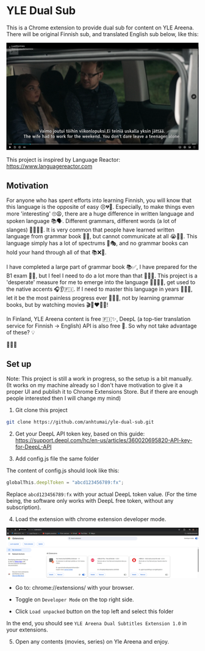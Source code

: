 # YLE Dual Sub

This is a Chrome extension to provide dual sub for content on YLE Areena.
There will be original Finnish sub, and translated English sub below, like this:

![Extension Demo](/assets/extension_demo.png)

This project is inspired by Language Reactor: https://www.languagereactor.com

## Motivation

For anyone who has spent efforts into learning Finnish, you will know that this language is the opposite of easy 😣💔😤.
Especially, to make things even more 'interesting' 🙄😩, there are a huge difference in written language and
spoken language 📚🗣️. Different grammars, different words (a lot of slanges) 🤯😵‍💫🫠.
It is very common that people have learned written language from grammar book 📖😴,
but cannot communicate at all 😭🚫💬. This language simply has a lot of spectrums 🌈🎭,
and no grammar books can hold your hand through all of that 📚❌🤝.

I have completed a large part of grammar book 📚✅, I have prepared for the B1 exam 📝💪, but I feel I need to do
a lot more than that 😤🔥💯. This project is a 'desperate' measure for me to emerge into the language 🌊🏊‍♂️🚀, get used to the native accents 🎧👂🇫🇮. If I need to master this language in years 📅⏰💎, let it be the most painless progress ever 🌟✨💫,
not by learning grammar books, but by watching movies 🎬🍿❤️🎉🙌!

In Finland, YLE Areena content is free 🇫🇮✨, DeepL (a top-tier translation service for Finnish -> English) API is also free 🎉. So why not take advantage of these? 💡

💪💪💪

## Set up

Note: This project is still a work in progress, so the setup is a bit manually.
(It works on my machine already so I don't have motivation to give it a proper UI and publish it to Chrome Extensions Store. But if there are enough people interested then I will change my mind)

1. Git clone this project

```bash
git clone https://github.com/anhtumai/yle-dual-sub.git
```

2. Get your DeepL API token key, based on this guide:
   https://support.deepl.com/hc/en-us/articles/360020695820-API-key-for-DeepL-API

3. Add config.js file the same folder

The content of config.js should look like this:

```js
globalThis.deeplToken = "abcd123456789:fx";
```

Replace `abcd123456789:fx` with your actual DeepL token value.
(For the time being, the software only works with DeepL free token, without any subscription).

4. Load the extension with chrome extension developer mode.

![Load Extension Guide](/assets/load_extension_guide.png)

- Go to: chrome://extensions/ with your browser.

- Toggle on `Developer Mode` on the top right side.

- Click `Load unpacked` button on the top left and select this folder

In the end, you should see `YLE Areena Dual Subtitles Extension 1.0` in your extensions.

5. Open any contents (movies, series) on Yle Areena and enjoy.
